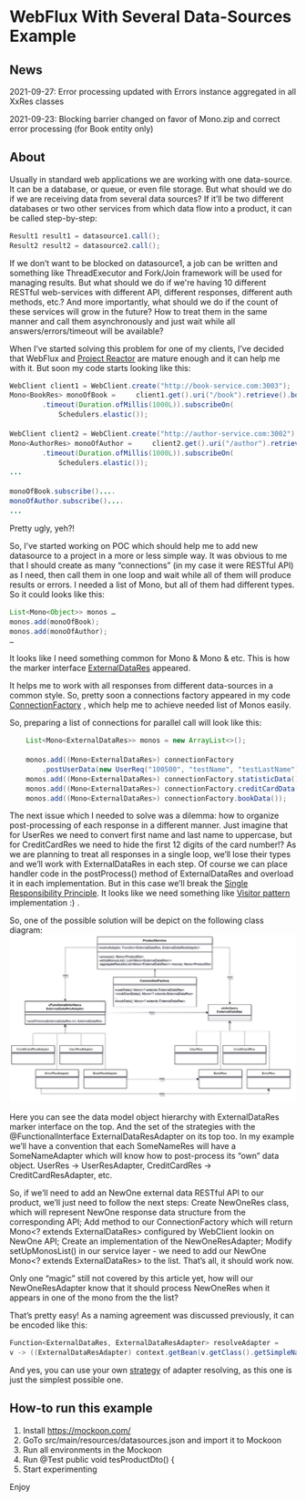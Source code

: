 # WebFlux With Several Data-Sources Example

## News
2021-09-27: Error processing updated with Errors instance aggregated in all XxRes classes

2021-09-23: Blocking barrier changed on favor of Mono.zip and correct error processing (for Book entity only)

## About
Usually in standard web applications we are working with one data-source. It can be a database, or queue, or even file storage. But what should we do if we are receiving data from several data sources? If it’ll be two different databases or two other services from which data flow into a product, it can be called step-by-step:
```java
Result1 result1 = datasource1.call();
Result2 result2 = datasource2.call();
```
If we don’t want to be blocked on datasource1, a job can be written and something like ThreadExecutor and Fork/Join framework will be used for managing results. But what should we do if we're having 10 different RESTful web-services with different API, different responses, different auth methods, etc.? And more importantly, what should we do if the count of these services will grow in the future? How to treat them in the same manner and call them asynchronously and just wait while all answers/errors/timeout will be available?

When I’ve started solving this problem for one of my clients, I’ve decided that WebFlux and [Project Reactor](https://projectreactor.io/) are mature enough and it can help me with it. But soon my code starts looking like this:
```java
WebClient client1 = WebClient.create("http://book-service.com:3003");
Mono<BookRes> monoOfBook =     client1.get().uri("/book").retrieve().bodyToMono(BookRes.class)
        .timeout(Duration.ofMillis(1000L)).subscribeOn(
            Schedulers.elastic());

WebClient client2 = WebClient.create("http://author-service.com:3002");
Mono<AuthorRes> monoOfAuthor =     client2.get().uri("/author").retrieve().bodyToMono(AuthorRes.class)
        .timeout(Duration.ofMillis(1000L)).subscribeOn(
            Schedulers.elastic());
...

monoOfBook.subscribe()....
monoOfAuthor.subscribe()....
...
```
Pretty ugly, yeh?!

So, I’ve started working on POC which should help me to add new datasource to a project in a more or less simple way. It was obvious to me that I should create as many “connections” (in my case it were RESTful API) as I need, then call them in one loop and wait while all of them will produce results or errors. I needed a list of Mono, but all of them had different types. So it could looks like this:
```java
List<Mono<Object>> monos …
monos.add(monoOfBook);
monos.add(monoOfAuthor);
…
```
It looks like I need something common for Mono<AuthorRes> & Mono<BookRes> & etc. This is how the marker interface [ExternalDataRes](https://github.com/viacheslavyakovenko/webflux-with-several-datasources/blob/main/src/main/java/com/wfwsds/model/ExternalDataRes.java) appeared.

It helps me to work with all responses from different data-sources in a common style. So, pretty soon a connections factory appeared in my code [ConnectionFactory](https://github.com/viacheslavyakovenko/webflux-with-several-datasources/blob/main/src/main/java/com/wfwsds/util/ConnectionFactory.java) , which help me to achieve needed list of Monos easily.

So, preparing a list of connections for parallel call will look like this:
```java
    List<Mono<ExternalDataRes>> monos = new ArrayList<>();

    monos.add((Mono<ExternalDataRes>) connectionFactory
        .postUserData(new UserReq("100500", "testName", "testLastName")));
    monos.add((Mono<ExternalDataRes>) connectionFactory.statisticData());
    monos.add((Mono<ExternalDataRes>) connectionFactory.creditCardData());
    monos.add((Mono<ExternalDataRes>) connectionFactory.bookData());
```
The next issue which I needed to solve was a dilemma: how to organize post-processing of each response in a different manner. Just imagine that for UserRes we need to convert first name and last name to uppercase, but for CreditCardRes we need to hide the first 12 digits of the card number!? As we are planning to treat all responses in a single loop, we’ll lose their types and we’ll work with ExternalDataRes in each step. Of course we can place handler code in the postProcess() method of ExternalDataRes and overload it in each implementation. But in this case we’ll break the [Single Responsibility Principle](https://en.wikipedia.org/wiki/Single-responsibility_principle). It looks like we need something like [Visitor pattern](https://en.wikipedia.org/wiki/Visitor_pattern) implementation :) .

So, one of the possible solution will be depict on the following class diagram:
![Class Diagram](img/class-diagram.png)

Here you can see the data model object hierarchy with ExternalDataRes marker interface on the top. And the set of the strategies with the @FunctionalInterface ExternalDataResAdapter on its top too. In my example we’ll have a convention that each SomeNameRes will have a SomeNameAdapter which will know how to post-process its “own” data object.
UserRes -> UserResAdapter, CreditCardRes -> CreditCardResAdapter, etc.

So, if we’ll need to add an NewOne external data RESTful API to our product, we’ll just need to follow the next steps:
Create NewOneRes class, which will represent NewOne response data structure from the corresponding API;
Add method to our ConnectionFactory which will return Mono<? extends ExternalDataRes> configured by WebClient lookin on NewOne API;
Create an implementation of the NewOneResAdapter;
Modify setUpMonosList() in our service layer - we need to add our NewOne Mono<? extends ExternalDataRes> to the list.
That’s all, it should work now.

Only one “magic” still not covered by this article yet, how will our NewOneResAdapter know that it should process NewOneRes when it appears in one of the mono from the the list?

That’s pretty easy! As a naming agreement was discussed previously, it can be encoded like this:
```java
Function<ExternalDataRes, ExternalDataResAdapter> resolveAdapter =
v -> ((ExternalDataResAdapter) context.getBean(v.getClass().getSimpleName() + “Adapter”));
```
And yes, you can use your own [strategy](https://en.wikipedia.org/wiki/Strategy_pattern) of adapter resolving, as this one is just the simplest possible one.


## How-to run this example
1. Install https://mockoon.com/
2. GoTo src/main/resources/datasources.json and import it to Mockoon
3. Run all environments in the Mockoon
4. Run   @Test
         public void tesProductDto() {
5. Start experimenting

Enjoy